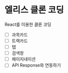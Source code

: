 # 엘리스 클론 코딩

React를 이용한 클론 코딩
- [ ] 과목카드
- [ ] 트랙카드
- [ ] 탭
- [ ] 검색창
- [ ] 페이지네이션
- [ ] API Response와 연동하기
